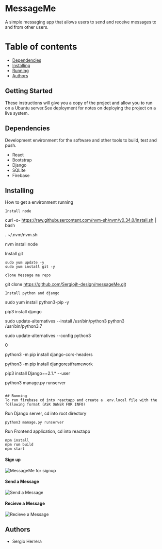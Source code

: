# MessageMe
A simple messaging app that allows users to send and receive messages to and from other users.

Table of contents
==================

<!--ts-->
  * [Dependencies](#Dependencies)
  * [Installing](#Installing)
  * [Running](#Running)
  * [Authors](#Authors)
<!--te-->

## Getting Started
These instructions will give you a copy of the project and allow you to run on a Ubuntu server.See deployment for notes on deploying the project on a live system.

## Dependencies
Development environment for the software and other tools to build, test and push.
* React
* Bootstrap
* Django
* SQLite
* Firebase

## Installing
How to get a environment running
```
Install node
```
curl -o- https://raw.githubusercontent.com/nvm-sh/nvm/v0.34.0/install.sh | bash

. ~/.nvm/nvm.sh

nvm install node

Install git
```
sudo yum update -y
sudo yum install git -y

clone Message me repo
```
git clone https://github.com/Sergiojh-design/messageMe.git

```
Install python and django
```
sudo yum install python3-pip -y

pip3 install django

sudo update-alternatives --install /usr/bin/python3 python3 /usr/bin/python3.7

sudo update-alternatives --config python3

0

python3 -m pip install django-cors-headers

python3 -m pip install djangorestframework

pip3 install Django==2.1.* --user

python3 manage.py runserver
```

## Running
To run firebase cd into reactapp and create a .env.local file with the following format (ASK OWNER FOR INFO)
```
Run Django server, cd into root directory
```
python3 manage.py runserver
````
Run Frontend application, cd into reactapp
```
npm install
npm run build
npm start
```

#### Sign up
![MessageMe for signup](https://media.giphy.com/media/1zuZFCk02ZKB8wSpT7/giphy.gif?cid=790b7611e82da4979c5cd29eb11fa5c8f908ee6599062997&rid=giphy.gif&ct=g)
#### Send a Message
![Send a Message](https://media.giphy.com/media/c0vr97Ecp4UXh0LqPe/giphy.gif?cid=790b7611bd5e35a22d750ffa8c460cb1f4fc29c752eab360&rid=giphy.gif&ct=g)
#### Recieve a Message
![Recieve a Message](https://media.giphy.com/media/dxL5vEYQwJnuTJhXqJ/giphy.gif?cid=790b7611278875fd75a4326387fe09ad7ac876b0a0b7f392&rid=giphy.gif&ct=g)

## Authors
* Sergio Herrera
